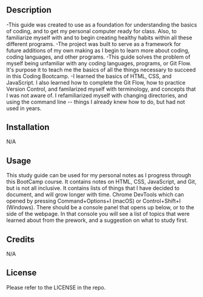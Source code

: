# <Prework Study Guide Webpage>

## Description

-This guide was created to use as a foundation for understanding the basics of coding, and to get my personal computer ready for class. Also, to familiarize myself with and to begin creating healthy habits within all these different programs. 
-The project was built to serve as a framework for future additions of my own making as I begin to learn more about coding, coding languages, and other programs.
-This guide solves the problem of myself being unfamiliar with any coding languages, programs, or Git Flow. It's purpose it to teach me the basics of all the things necessary to succeed in this Coding Bootcamp. 
-I learned the basics of HTML, CSS, and JavaScript. I also learned how to complete the Git Flow, how to practice Version Control, and familarized myself with terminology, and concepts that I was not aware of. I refamiliarized myself with changing directories, and using the command line -- things I already knew how to do, but had not used in years. 

## Installation

N/A

## Usage

This study guide can be used for my personal notes as I progress through this BootCamp course. It contains notes on HTML, CSS, JavaScript, and Git, but is not all inclusive. It contains lists of things that I have decided to document, and will grow longer with time. Chrome DevTools which can opened by pressing Command+Options+I (macOS) or Control+Shift+I (Windows). There should be a console panel that opens up below, or to the side of the webpage. In that console you will see a list of topics that were learned about from the prework, and a suggestion on what to study first. 

## Credits

N/A


## License

Please refer to the LICENSE in the repo. 
